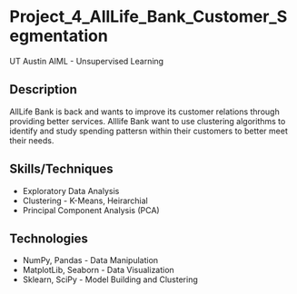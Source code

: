 # Project_4_AllLife_Bank_Customer_Segmentation
UT Austin AIML - Unsupervised Learning

## Description
AllLife Bank is back and wants to improve its customer relations through providing better services. Alllife Bank want to use clustering algorithms to identify and study spending pattersn within their customers to better meet their needs.
## Skills/Techniques
- Exploratory Data Analysis
- Clustering - K-Means, Heirarchial
- Principal Component Analysis (PCA)
 
## Technologies 
- NumPy, Pandas - Data Manipulation
- MatplotLib, Seaborn - Data Visualization
- Sklearn, SciPy - Model Building and Clustering

